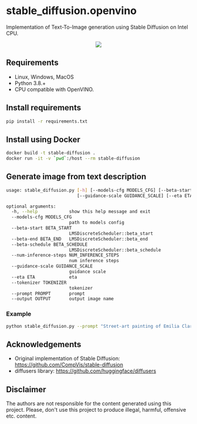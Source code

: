 # stable_diffusion.openvino

Implementation of Text-To-Image generation using Stable Diffusion on Intel CPU.
<p align="center">
  <img src="data/title.png"/>
</p>

## Requirements

* Linux, Windows, MacOS
* Python 3.8.+
* CPU compatible with OpenVINO.

## Install requirements

```bash
pip install -r requirements.txt
```

## Install using Docker

```bash
docker build -t stable-diffusion .
docker run -it -v `pwd`:/host --rm stable-diffusion
```

## Generate image from text description

```bash
usage: stable_diffusion.py [-h] [--models-cfg MODELS_CFG] [--beta-start BETA_START] [--beta-end BETA_END] [--beta-schedule BETA_SCHEDULE] [--num-inference-steps NUM_INFERENCE_STEPS]
                           [--guidance-scale GUIDANCE_SCALE] [--eta ETA] [--tokenizer TOKENIZER] [--prompt PROMPT] [--output OUTPUT]

optional arguments:
  -h, --help            show this help message and exit
  --models-cfg MODELS_CFG
                        path to models config
  --beta-start BETA_START
                        LMSDiscreteScheduler::beta_start
  --beta-end BETA_END   LMSDiscreteScheduler::beta_end
  --beta-schedule BETA_SCHEDULE
                        LMSDiscreteScheduler::beta_schedule
  --num-inference-steps NUM_INFERENCE_STEPS
                        num inference steps
  --guidance-scale GUIDANCE_SCALE
                        guidance scale
  --eta ETA             eta
  --tokenizer TOKENIZER
                        tokenizer
  --prompt PROMPT       prompt
  --output OUTPUT       output image name
```

### Example
```bash
python stable_diffusion.py --prompt "Street-art painting of Emilia Clarke in style of Banksy, photorealism"
```

## Acknowledgements

* Original implementation of Stable Diffusion: https://github.com/CompVis/stable-diffusion
* diffusers library: https://github.com/huggingface/diffusers

## Disclaimer

The authors are not responsible for the content generated using this project.
Please, don't use this project to produce illegal, harmful, offensive etc. content.
